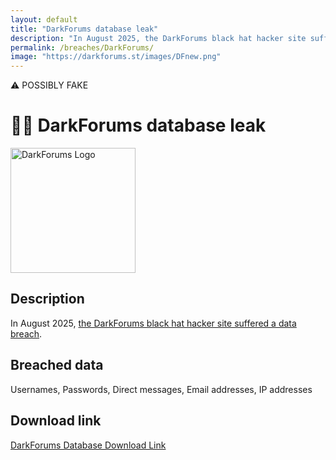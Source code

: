 ```yaml
---
layout: default
title: "DarkForums database leak"
description: "In August 2025, the DarkForums black hat hacker site suffered a data breach."
permalink: /breaches/DarkForums/
image: "https://darkforums.st/images/DFnew.png"
---
```


⚠️ POSSIBLY FAKE

# 🧑‍💻 DarkForums database leak

<img src="https://darkforums.st/images/DFnew.png" alt="DarkForums Logo" width="200" height="200">

## Description

In August 2025, <a href="https://t.me/chucky_leakbasela">the DarkForums black hat hacker site suffered a data breach</a>.

## Breached data

Usernames, Passwords, Direct messages, Email addresses, IP addresses

## Download link

[DarkForums Database Download Link](https://buzzheavier.com/z3m00qs47qiv)